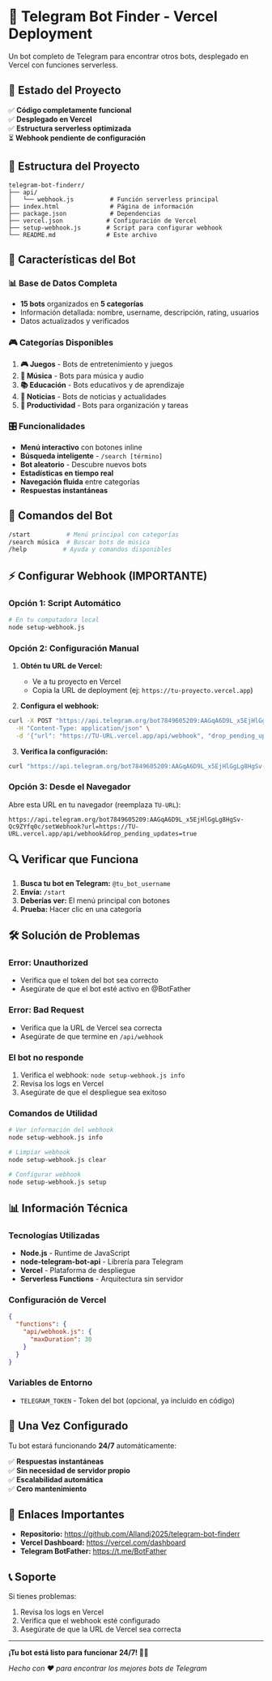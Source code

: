 # 🤖 Telegram Bot Finder - Vercel Deployment

Un bot completo de Telegram para encontrar otros bots, desplegado en Vercel con funciones serverless.

## 🚀 Estado del Proyecto

✅ **Código completamente funcional**  
✅ **Desplegado en Vercel**  
✅ **Estructura serverless optimizada**  
⏳ **Webhook pendiente de configuración**  

## 📁 Estructura del Proyecto

```
telegram-bot-finderr/
├── api/
│   └── webhook.js          # Función serverless principal
├── index.html              # Página de información
├── package.json            # Dependencias
├── vercel.json            # Configuración de Vercel
├── setup-webhook.js       # Script para configurar webhook
└── README.md              # Este archivo
```

## 🎯 Características del Bot

### **📊 Base de Datos Completa**
- **15 bots** organizados en **5 categorías**
- Información detallada: nombre, username, descripción, rating, usuarios
- Datos actualizados y verificados

### **🎮 Categorías Disponibles**
1. **🎮 Juegos** - Bots de entretenimiento y juegos
2. **🎵 Música** - Bots para música y audio
3. **📚 Educación** - Bots educativos y de aprendizaje
4. **📰 Noticias** - Bots de noticias y actualidades
5. **💼 Productividad** - Bots para organización y tareas

### **🎛️ Funcionalidades**
- **Menú interactivo** con botones inline
- **Búsqueda inteligente** - `/search [término]`
- **Bot aleatorio** - Descubre nuevos bots
- **Estadísticas en tiempo real**
- **Navegación fluida** entre categorías
- **Respuestas instantáneas**

## 💬 Comandos del Bot

```bash
/start          # Menú principal con categorías
/search música  # Buscar bots de música
/help          # Ayuda y comandos disponibles
```

## ⚡ Configurar Webhook (IMPORTANTE)

### **Opción 1: Script Automático**

```bash
# En tu computadora local
node setup-webhook.js
```

### **Opción 2: Configuración Manual**

1. **Obtén tu URL de Vercel:**
   - Ve a tu proyecto en Vercel
   - Copia la URL de deployment (ej: `https://tu-proyecto.vercel.app`)

2. **Configura el webhook:**
```bash
curl -X POST "https://api.telegram.org/bot7849605209:AAGqA6D9L_x5EjHlGgLg8HgSv-Qc9ZYfq0c/setWebhook" \
  -H "Content-Type: application/json" \
  -d '{"url": "https://TU-URL.vercel.app/api/webhook", "drop_pending_updates": true}'
```

3. **Verifica la configuración:**
```bash
curl "https://api.telegram.org/bot7849605209:AAGqA6D9L_x5EjHlGgLg8HgSv-Qc9ZYfq0c/getWebhookInfo"
```

### **Opción 3: Desde el Navegador**

Abre esta URL en tu navegador (reemplaza `TU-URL`):
```
https://api.telegram.org/bot7849605209:AAGqA6D9L_x5EjHlGgLg8HgSv-Qc9ZYfq0c/setWebhook?url=https://TU-URL.vercel.app/api/webhook&drop_pending_updates=true
```

## 🔍 Verificar que Funciona

1. **Busca tu bot en Telegram:** `@tu_bot_username`
2. **Envía:** `/start`
3. **Deberías ver:** El menú principal con botones
4. **Prueba:** Hacer clic en una categoría

## 🛠️ Solución de Problemas

### **Error: Unauthorized**
- Verifica que el token del bot sea correcto
- Asegúrate de que el bot esté activo en @BotFather

### **Error: Bad Request**
- Verifica que la URL de Vercel sea correcta
- Asegúrate de que termine en `/api/webhook`

### **El bot no responde**
1. Verifica el webhook: `node setup-webhook.js info`
2. Revisa los logs en Vercel
3. Asegúrate de que el despliegue sea exitoso

### **Comandos de Utilidad**

```bash
# Ver información del webhook
node setup-webhook.js info

# Limpiar webhook
node setup-webhook.js clear

# Configurar webhook
node setup-webhook.js setup
```

## 📊 Información Técnica

### **Tecnologías Utilizadas**
- **Node.js** - Runtime de JavaScript
- **node-telegram-bot-api** - Librería para Telegram
- **Vercel** - Plataforma de despliegue
- **Serverless Functions** - Arquitectura sin servidor

### **Configuración de Vercel**
```json
{
  "functions": {
    "api/webhook.js": {
      "maxDuration": 30
    }
  }
}
```

### **Variables de Entorno**
- `TELEGRAM_TOKEN` - Token del bot (opcional, ya incluido en código)

## 🎉 Una Vez Configurado

Tu bot estará funcionando **24/7** automáticamente:

✅ **Respuestas instantáneas**  
✅ **Sin necesidad de servidor propio**  
✅ **Escalabilidad automática**  
✅ **Cero mantenimiento**  

## 🔗 Enlaces Importantes

- **Repositorio:** https://github.com/Allandj2025/telegram-bot-finderr
- **Vercel Dashboard:** https://vercel.com/dashboard
- **Telegram BotFather:** https://t.me/BotFather

## 📞 Soporte

Si tienes problemas:
1. Revisa los logs en Vercel
2. Verifica que el webhook esté configurado
3. Asegúrate de que la URL de Vercel sea correcta

---

**¡Tu bot está listo para funcionar 24/7! 🎉🤖**

*Hecho con ❤️ para encontrar los mejores bots de Telegram*